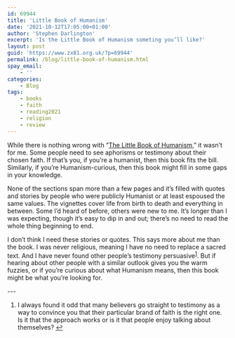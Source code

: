 ```yaml
---
id: 69944
title: 'Little Book of Humanism'
date: '2021-10-12T17:05:00+01:00'
author: 'Stephen Darlington'
excerpt: 'Is the Little Book of Humanism someting you’ll like?'
layout: post
guid: 'https://www.zx81.org.uk/?p=69944'
permalink: /blog/little-book-of-humanism.html
spay_email:
    - ''
categories:
    - Blog
tags:
    - books
    - faith
    - reading2021
    - religion
    - review
---
```


<span style="font-size: revert; font-weight: 400;">While there is nothing wrong with “</span>[The Little Book of Humanism](https://amzn.to/3AxvtPk)<span style="font-size: revert; font-weight: 400;">,” it wasn’t for me. Some people need to see aphorisms or testimony about their chosen faith. If that’s you, if you’re a humanist, then this book fits the bill. Similarly, if you’re Humanism-curious, then this book might fill in some gaps in your knowledge.</span>

None of the sections span more than a few pages and it’s filled with quotes and stories by people who were publicly Humanist or at least espoused the same values. The vignettes cover life from birth to death and everything in between. Some I’d heard of before, others were new to me. It’s longer than I was expecting, though it’s easy to dip in and out; there’s no need to read the whole thing beginning to end.

I don’t think I need these stories or quotes. This says more about me than the book. I was never religious, meaning I have no need to replace a sacred text. And I have never found other people’s testimony persuasive<sup>[1](#fn1-31097 "see footnote")</sup>. But if hearing about other people with a similar outlook gives you the warm fuzzies, or if you’re curious about what Humanism means, then this book might be what you’re looking for.

<div class="footnotes">---

1. I always found it odd that many believers go straight to testimony as a way to convince you that their particular brand of faith is the right one. Is it that the approach works or is it that people enjoy talking about themselves? [↩︎](#fnr1-31097 "return to article")

</div>